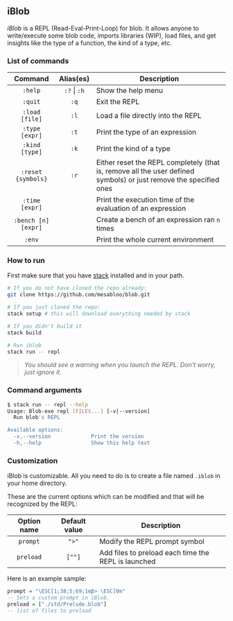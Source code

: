 ## iBlob

*iBlob* is a REPL (Read-Eval-Print-Loop) for blob.
It allows anyone to write/execute some blob code, imports libraries (WIP), load files, and get insights like the type of a function, the kind of a type, etc.

### List of commands

|       Command       |   Alias(es)   |        Description
|:-------------------:|:-------------:|-----------------------------
| `:help`             | `:?` \| `:h`  | Show the help menu
| `:quit`             | `:q`          | Exit the REPL
| `:load [file]`      | `:l`          | Load a file directly into the REPL
| `:type [expr]`      | `:t`          | Print the type of an expression
| `:kind [type]`      | `:k`          | Print the kind of a type
| `:reset {symbols}`  | `:r`          | Either reset the REPL completely (that is, remove all the user defined symbols) or just remove the specified ones
| `:time [expr]`      |               | Print the execution time of the evaluation of an expression
| `:bench [n] [expr]` |               | Create a bench of an expression ran `n` times
| `:env`              |               | Print the whole current environment

### How to run

First make sure that you have [stack](https://docs.haskellstack.org/en/stable/README/) installed and in your path.

```bash
# If you do not have cloned the repo already:
git clone https://github.com/mesabloo/blob.git

# If you just cloned the repo:
stack setup # this will download everything needed by stack

# If you didn't build it
stack build

# Run iblob
stack run -- repl
```

> *You should see a warning when you launch the REPL. Don't worry, just ignore it.*

### Command arguments

```bash
$ stack run -- repl --help
Usage: Blob-exe repl [FILES...] [-v|--version]
  Run blob's REPL

Available options:
  -v,--version             Print the version
  -h,--help                Show this help text
```

### Customization

iBlob is customizable. All you need to do is to create a file named `.iblob` in your home directory.

These are the current options which can be modified and that will be recognized by the REPL:

| Option name | Default value | Description
|:-----------:|:-------------:|-------------
| `prompt`    | `">"`         | Modify the REPL prompt symbol
| `preload`   | `[""]`        | Add files to preload each time the REPL is launched

Here is an example sample:
```haskell
prompt = "\ESC[1;38;5;69;1mβ> \ESC[0m"
-- Sets a custom prompt in iBlob.
preload = ["./std/Prelude.blob"]
-- list of files to preload
```